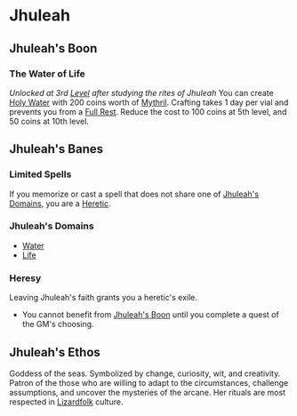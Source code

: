 # Jhuleah

## Jhuleah's Boon

### The Water of Life

*Unlocked at 3rd [Level](../../../Player%20Characters/Derived%20Statistics/Level.md) after studying the rites of Jhuleah*
You can create [Holy Water](../../../Items/Gear/250%20Coins/Holy%20Water%20Vial.md) with 200 coins worth of [Mythril](../../Mythril.md). Crafting takes 1 day per vial and prevents you from a [Full Rest](../../../Game%20Procedures/Resting.md#Full%20Rest). Reduce the cost to 100 coins at 5th level, and 50 coins at 10th level.

## Jhuleah's Banes

### Limited Spells

If you memorize or cast a spell that does not share one of [Jhuleah's Domains](#Jhuleah's%20Domains), you are a [Heretic](#Heresy).

### Jhuleah's Domains

- [Water](../../Spells/Spell%20Domains/Water.md)
- [Life](../../Spells/Spell%20Domains/Life.md)

### Heresy

Leaving Jhuleah's faith grants you a heretic's exile.

- You cannot benefit from [Jhuleah's Boon](#Jhuleah's%20Boon) until you complete a quest of the GM's choosing.

## Jhuleah's Ethos

Goddess of the seas. Symbolized by change, curiosity, wit, and creativity. Patron of the those who are willing to adapt to the circumstances, challenge assumptions, and uncover the mysteries of the arcane. Her rituals are most respected in [Lizardfolk](../../../Player%20Characters/Ancenstries/Lizardfolk.md) culture.
